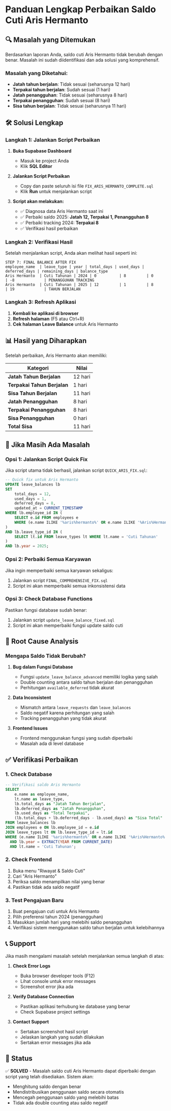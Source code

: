 # Panduan Lengkap Perbaikan Saldo Cuti Aris Hermanto

## 🔍 Masalah yang Ditemukan

Berdasarkan laporan Anda, saldo cuti Aris Hermanto tidak berubah dengan benar. Masalah ini sudah diidentifikasi dan ada solusi yang komprehensif.

### Masalah yang Diketahui:
- **Jatah tahun berjalan**: Tidak sesuai (seharusnya 12 hari)
- **Terpakai tahun berjalan**: Sudah sesuai (1 hari)
- **Jatah penangguhan**: Tidak sesuai (seharusnya 8 hari)
- **Terpakai penangguhan**: Sudah sesuai (8 hari)
- **Sisa tahun berjalan**: Tidak sesuai (seharusnya 11 hari)

## 🛠️ Solusi Lengkap

### Langkah 1: Jalankan Script Perbaikan

1. **Buka Supabase Dashboard**
   - Masuk ke project Anda
   - Klik **SQL Editor**

2. **Jalankan Script Perbaikan**
   - Copy dan paste seluruh isi file `FIX_ARIS_HERMANTO_COMPLETE.sql`
   - Klik **Run** untuk menjalankan script

3. **Script akan melakukan:**
   - ✅ Diagnosa data Aris Hermanto saat ini
   - ✅ Perbaiki saldo 2025: **Jatah 12, Terpakai 1, Penangguhan 8**
   - ✅ Perbaiki tracking 2024: **Terpakai 8**
   - ✅ Verifikasi hasil perbaikan

### Langkah 2: Verifikasi Hasil

Setelah menjalankan script, Anda akan melihat hasil seperti ini:

```
STEP 7: FINAL BALANCE AFTER FIX
employee_name  | leave_type | year | total_days | used_days | deferred_days | remaining_days | balance_type
Aris Hermanto  | Cuti Tahunan | 2024 | 0          | 8         | 0             | -8             | PENANGGUHAN TRACKING
Aris Hermanto  | Cuti Tahunan | 2025 | 12         | 1         | 8             | 19             | TAHUN BERJALAN
```

### Langkah 3: Refresh Aplikasi

1. **Kembali ke aplikasi di browser**
2. **Refresh halaman** (F5 atau Ctrl+R)
3. **Cek halaman Leave Balance** untuk Aris Hermanto

## 📊 Hasil yang Diharapkan

Setelah perbaikan, Aris Hermanto akan memiliki:

| Kategori | Nilai |
|----------|-------|
| **Jatah Tahun Berjalan** | 12 hari |
| **Terpakai Tahun Berjalan** | 1 hari |
| **Sisa Tahun Berjalan** | 11 hari |
| **Jatah Penangguhan** | 8 hari |
| **Terpakai Penangguhan** | 8 hari |
| **Sisa Penangguhan** | 0 hari |
| **Total Sisa** | 11 hari |

## 🔧 Jika Masih Ada Masalah

### Opsi 1: Jalankan Script Quick Fix
Jika script utama tidak berhasil, jalankan script `QUICK_ARIS_FIX.sql`:

```sql
-- Quick fix untuk Aris Hermanto
UPDATE leave_balances lb
SET 
    total_days = 12,
    used_days = 1,
    deferred_days = 8,
    updated_at = CURRENT_TIMESTAMP
WHERE lb.employee_id IN (
    SELECT e.id FROM employees e 
    WHERE (e.name ILIKE '%aris%hermanto%' OR e.name ILIKE '%Aris%Hermanto%')
)
AND lb.leave_type_id IN (
    SELECT lt.id FROM leave_types lt WHERE lt.name = 'Cuti Tahunan'
)
AND lb.year = 2025;
```

### Opsi 2: Perbaiki Semua Karyawan
Jika ingin memperbaiki semua karyawan sekaligus:
1. Jalankan script `FINAL_COMPREHENSIVE_FIX.sql`
2. Script ini akan memperbaiki semua inkonsistensi data

### Opsi 3: Check Database Functions
Pastikan fungsi database sudah benar:
1. Jalankan script `update_leave_balance_fixed.sql`
2. Script ini akan memperbaiki fungsi update saldo cuti

## 🎯 Root Cause Analysis

### Mengapa Saldo Tidak Berubah?

1. **Bug dalam Fungsi Database**
   - Fungsi `update_leave_balance_advanced` memiliki logika yang salah
   - Double counting antara saldo tahun berjalan dan penangguhan
   - Perhitungan `available_deferred` tidak akurat

2. **Data Inconsistent**
   - Mismatch antara `leave_requests` dan `leave_balances`
   - Saldo negatif karena perhitungan yang salah
   - Tracking penangguhan yang tidak akurat

3. **Frontend Issues**
   - Frontend menggunakan fungsi yang sudah diperbaiki
   - Masalah ada di level database

## ✅ Verifikasi Perbaikan

### 1. Check Database
```sql
-- Verifikasi saldo Aris Hermanto
SELECT 
    e.name as employee_name,
    lt.name as leave_type,
    lb.total_days as "Jatah Tahun Berjalan",
    lb.deferred_days as "Jatah Penangguhan",
    lb.used_days as "Total Terpakai",
    (lb.total_days + lb.deferred_days - lb.used_days) as "Sisa Total"
FROM leave_balances lb
JOIN employees e ON lb.employee_id = e.id
JOIN leave_types lt ON lb.leave_type_id = lt.id
WHERE (e.name ILIKE '%aris%hermanto%' OR e.name ILIKE '%Aris%Hermanto%')
  AND lb.year = EXTRACT(YEAR FROM CURRENT_DATE)
  AND lt.name = 'Cuti Tahunan';
```

### 2. Check Frontend
1. Buka menu "Riwayat & Saldo Cuti"
2. Cari "Aris Hermanto"
3. Periksa saldo menampilkan nilai yang benar
4. Pastikan tidak ada saldo negatif

### 3. Test Pengajuan Baru
1. Buat pengajuan cuti untuk Aris Hermanto
2. Pilih preferensi tahun 2024 (penangguhan)
3. Masukkan jumlah hari yang melebihi saldo penangguhan
4. Verifikasi sistem menggunakan saldo tahun berjalan untuk kelebihannya

## 📞 Support

Jika masih mengalami masalah setelah menjalankan semua langkah di atas:

1. **Check Error Logs**
   - Buka browser developer tools (F12)
   - Lihat console untuk error messages
   - Screenshot error jika ada

2. **Verify Database Connection**
   - Pastikan aplikasi terhubung ke database yang benar
   - Check Supabase project settings

3. **Contact Support**
   - Sertakan screenshot hasil script
   - Jelaskan langkah yang sudah dilakukan
   - Sertakan error messages jika ada

## 🎉 Status

✅ **SOLVED** - Masalah saldo cuti Aris Hermanto dapat diperbaiki dengan script yang telah disediakan. Sistem akan:

- Menghitung saldo dengan benar
- Mendistribusikan penggunaan saldo secara otomatis
- Mencegah penggunaan saldo yang melebihi batas
- Tidak ada double counting atau saldo negatif 